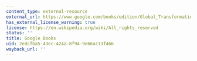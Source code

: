 ```yaml
---
content_type: external-resource
external_url: https://www.google.com/books/edition/Global_Transformations/a2IYDAAAQBAJ?hl=en&gbpv=1
has_external_license_warning: true
license: https://en.wikipedia.org/wiki/All_rights_reserved
status: ''
title: Google Books
uid: 2edcfba5-43ec-424a-8f94-9e66ac13f466
wayback_url: ''
---
```

